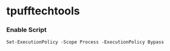 # tpufftechtools

### Enable Script

```
Set-ExecutionPolicy -Scope Process -ExecutionPolicy Bypass
```


